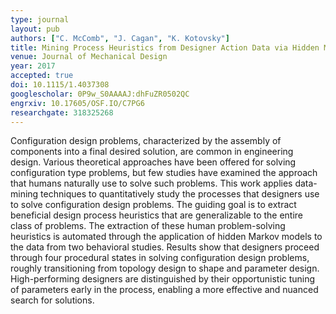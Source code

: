```yaml
---
type: journal
layout: pub
authors: ["C. McComb", "J. Cagan", "K. Kotovsky"]
title: Mining Process Heuristics from Designer Action Data via Hidden Markov Models
venue: Journal of Mechanical Design
year: 2017
accepted: true
doi: 10.1115/1.4037308
googlescholar: 0P9w_S0AAAAJ:dhFuZR0502QC
engrxiv: 10.17605/OSF.IO/C7PG6
researchgate: 318325268
---
```

Configuration design problems, characterized by the assembly of components into a final desired solution, are common in engineering design. Various theoretical approaches have been offered for solving configuration type problems, but few studies have examined the approach that humans naturally use to solve such problems. This work applies data-mining techniques to quantitatively study the processes that designers use to solve configuration design problems. The guiding goal is to extract beneficial design process heuristics that are generalizable to the entire class of problems. The extraction of these human problem-solving heuristics is automated through the application of hidden Markov models to the data from two behavioral studies. Results show that designers proceed through four procedural states in solving configuration design problems, roughly transitioning from topology design to shape and parameter design. High-performing designers are distinguished by their opportunistic tuning of parameters early in the process, enabling a more effective and nuanced search for solutions.
